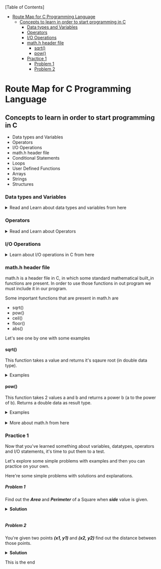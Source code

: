 [Table of Contents]
- [Route Map for C Programming Language](#route-map-for-c-programming-language)
  - [Concepts to learn in order to start programming in C](#concepts-to-learn-in-order-to-start-programming-in-c)
    - [Data types and Variables](#data-types-and-variables)
    - [Operators](#operators)
    - [I/O Operations](#io-operations)
    - [math.h header file](#mathh-header-file)
      - [sqrt()](#sqrt)
      - [pow()](#pow)
    - [Practice 1](#practice-1)
        - [Problem 1](#problem-1)
        - [Problem 2](#problem-2)


# Route Map for C Programming Language
## Concepts to learn in order to start programming in C
- Data types and Variables
- Operators
- I/O Operations
- math.h header file
- Conditional Statements
- Loops
- User Defined Functions
- Arrays
- Strings
- Structures

### Data types and Variables

<details>
  <summary> Read and Learn about data types and variables from here </summary>
  
  [CodeminD](http://bit.ly/3CgD096)
  [Other](https://www.geeksforgeeks.org/data-types-in-c)
  [Other](https://www.geeksforgeeks.org/variables-in-c)

  
</details>

### Operators

<details>
  <summary> Read and Learn about Operators </summary>
  
  [CodeminD](http://bit.ly/3CgD096)
  [Other](https://www.geeksforgeeks.org/operators-in-c/)

  
</details>


### I/O Operations

<details>
  <summary> Learn about I/O operations in C from here </summary>
  
  [Click me](https://www.geeksforgeeks.org/operators-in-c/)

  
</details>


### math.h header file
math.h is a header file in C, in which some standard mathematical built_in functions are present. In order to use those functions in out program we must include it in our program.

Some important functions that are present in math.h are
- sqrt()
- pow()
- ceil()
- floor()
- abs()

Let's see one by one with some examples

#### sqrt()
This function takes a value and returns it's sqaure root (in double data type).
<details>
  <summary> Examples </summary>

**Example 1**
```c
#include <stdio.h>
#include <math.h>
int main() {
    int n = 144;
    int s = sqrt(n);
    printf("Square root of %d is %d", n, s);
}
```
The above exmaple will print 
***Square root of 144 is 12*** as output.

**Example 2**
```c
#include <stdio.h>
#include <math.h>
int main() {
    int n = 30;
    printf("%.2f", sqrt(n));
}
```
The above exmaple will print 
***5.48*** as output as it's the square root of 30, and we also adjusted the result to 2 decimal places after point.

</details>

#### pow()
This function takes 2 values a and b and returns a power b (a to the power of b). Returns a double data as result type.

<details>
  <summary> Examples </summary>

**Example 1**

```c
#include <stdio.h>
#include <math.h>
int main() {
    int a = 3;
    int b = 4;
    int p = pow(a, b);
    printf("%d power %d is %d", a, b, p);
}
```
The above exmaple will print 
***3 power 4 is 81*** as output.

**Example 2**
```c
#include <stdio.h>
#include <math.h>
int main() {
    int a = 16;
    float b = 0.5;
    printf("%.2f", pow(a, b));
}
```
The above exmaple will print 
***4.00*** as output as it's the square root of 16 (Notice that power 0.5 is nothing but square root), and we also adjusted the result to 2 decimal places after point.

</details>

<br>

<details>
  <summary> More about math.h from here </summary>
  
  [Click me](https://www.geeksforgeeks.org/operators-in-c/)

  
</details>


### Practice 1

Now that you've learned something about variables, datatypes, operators and I/O statements, it's time to put them to a test.

Let's explore some simple problems with examples and then you can practice on your own.

Here're some simple problems with solutions and explanations.

##### Problem 1
Find out the ***Area*** and ***Perimeter*** of a Square when ***side*** value is given.

<details>
  <summary> <b> Solution </b> </summary>
  
  ```c
  #include <stdio.h>
  int main() {
        // Variable declaration part
        int side, area, peri;

        // Reading side value from user using scanf()
        scanf("%d", &side);

        // calculating area and perimeter
        area = side * side;
        peri = 4 * side;

        // printing the result
        printf("Area is: %d\n", area);
        printf("Perimeter is: %d", peri);
  }
  ```

 **Explanation:**  
 - Here we've taken 3 variables 1 for input (side) 2 for outputs (area and peri).
 - Then we read the *side* value from the user using scanf(). Notice that this is the best practice to read the input from user so that we can work on them and produce the output accordingly.
 - After that, we just calculated the area and perimeter using appropriate formulas
 - And finally we printed the results to the output screen using printf() statement.

</details>

<br>

##### Problem 2
You're given two points ***(x1, y1)*** and ***(x2, y2)*** find out the distance between those points.

<details>
  <summary> <b> Solution </b> </summary>
  
  ```c++
  #include <stdio.h>
  #include <math.h>
  int main() {
        // Variable declaration part
        int x1, y1, x2, y2;
        float distance;

        // Reading x1, y1, x2 and y2 values from user using scanf()
        scanf("%d%d%d%d", &x1, &y1, &x2, &y2);

        // calculating distance
        distance = sqrt(pow((x2 - x1), 2) + pow((y2 - y1), 2));

        // printing the result
        printf("%.2f", distance);
  }
  ```

 **Explanation:**  
 - Here we've taken 4 integer variables *x1, y1, x2, y2* and 1 floating point variable *distance*.
 - Then we read *x1, y1 and x2, y2* values from user using scanf()
 - The reason we took *distance* variable as of type float is we get the distance between 2 points in floating point values almost all times as the calculation includes a square root operation.
 - And as calculation part we applied the following formula $\sqrt{(x2 - x1)^2 + (y2 - y1)^2}$
 - To do this we took the help of **pow()** function to perform square operation on *(x2 - x1)* and on *(y2 - y1)* and the help of **sqrt()** function from ***math.h*** header file  to perform square root on the result.
 - And finally we printed the result (adjusted to 2 decimal places after point) to the output screen using printf() statement.

</details>

This is the end